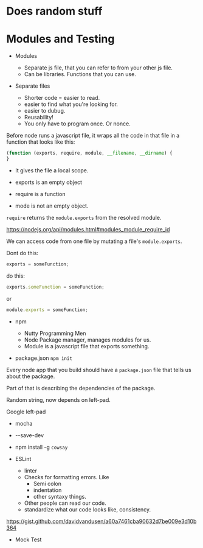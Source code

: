 # Does random stuff

# Modules and Testing

- Modules 
  - Separate js file, that you can refer to from your other js file.
  - Can be libraries. Functions that you can use.

- Separate files
  - Shorter code = easier to read.
  - easier to find what you're looking for. 
  - easier to dubug.
  - Reusability!
  - You only have to program once. Or nonce.

Before node runs a javascript file, it wraps all the code in that file in a function that looks like this:

```js
(function (exports, require, module, __filename, __dirname) {
}
```

* It gives the file a local scope.

* exports is an empty object
* require is a function
* mode is not an empty object.

`require` returns the `module.exports` from the resolved module.

https://nodejs.org/api/modules.html#modules_module_require_id

We can access code from one file by mutating a file's `module.exports`.

Dont do this:

```js
exports = someFunction;
```

do this:


```js
exports.someFunction = someFunction;
```

or 

```js
module.exports = someFunction;
```

- npm
  - Nutty Programming Men
  - Node Package manager, manages modules for us.
  - Module is a javascript file that exports something.

- package.json `npm init`

Every node app that you build should have a `package.json` file that tells us about the package. 

Part of that is describing the dependencies of the package.

Random string, now depends on left-pad.

Google left-pad

- mocha
- --save-dev
- npm install -g `cowsay`

- ESLint 
  - linter
  - Checks for formatting errors. Like
    - Semi colon
    - indentation
    - other syntaxy things.
  - Other people can read our code.
  - standardize what our code looks like, consistency.

https://gist.github.com/davidvandusen/a60a7461cba90632d7be009e3d10b364

- Mock Test
